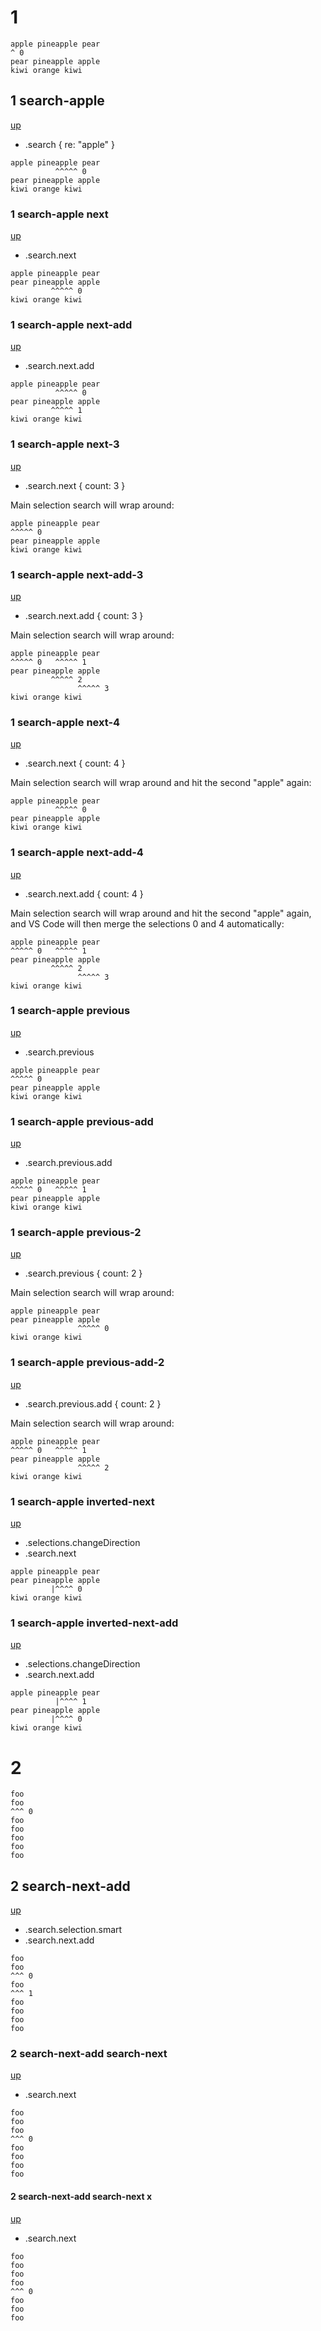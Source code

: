 # 1

```
apple pineapple pear
^ 0
pear pineapple apple
kiwi orange kiwi
```

## 1 search-apple
[up](#1)

- .search { re: "apple" }

```
apple pineapple pear
          ^^^^^ 0
pear pineapple apple
kiwi orange kiwi
```

### 1 search-apple next
[up](#1-search-apple)

- .search.next

```
apple pineapple pear
pear pineapple apple
         ^^^^^ 0
kiwi orange kiwi
```

### 1 search-apple next-add
[up](#1-search-apple)

- .search.next.add

```
apple pineapple pear
          ^^^^^ 0
pear pineapple apple
         ^^^^^ 1
kiwi orange kiwi
```

### 1 search-apple next-3
[up](#1-search-apple)

- .search.next { count: 3 }

Main selection search will wrap around:

```
apple pineapple pear
^^^^^ 0
pear pineapple apple
kiwi orange kiwi
```

### 1 search-apple next-add-3
[up](#1-search-apple)

- .search.next.add { count: 3 }

Main selection search will wrap around:

```
apple pineapple pear
^^^^^ 0   ^^^^^ 1
pear pineapple apple
         ^^^^^ 2
               ^^^^^ 3
kiwi orange kiwi
```

### 1 search-apple next-4
[up](#1-search-apple)

- .search.next { count: 4 }

Main selection search will wrap around and hit the second "apple" again:

```
apple pineapple pear
          ^^^^^ 0
pear pineapple apple
kiwi orange kiwi
```

### 1 search-apple next-add-4
[up](#1-search-apple)

- .search.next.add { count: 4 }

Main selection search will wrap around and hit the second "apple" again, and VS
Code will then merge the selections 0 and 4 automatically:

```
apple pineapple pear
^^^^^ 0   ^^^^^ 1
pear pineapple apple
         ^^^^^ 2
               ^^^^^ 3
kiwi orange kiwi
```

### 1 search-apple previous
[up](#1-search-apple)

- .search.previous

```
apple pineapple pear
^^^^^ 0
pear pineapple apple
kiwi orange kiwi
```

### 1 search-apple previous-add
[up](#1-search-apple)

- .search.previous.add

```
apple pineapple pear
^^^^^ 0   ^^^^^ 1
pear pineapple apple
kiwi orange kiwi
```

### 1 search-apple previous-2
[up](#1-search-apple)

- .search.previous { count: 2 }

Main selection search will wrap around:

```
apple pineapple pear
pear pineapple apple
               ^^^^^ 0
kiwi orange kiwi
```

### 1 search-apple previous-add-2
[up](#1-search-apple)

- .search.previous.add { count: 2 }

Main selection search will wrap around:

```
apple pineapple pear
^^^^^ 0   ^^^^^ 1
pear pineapple apple
               ^^^^^ 2
kiwi orange kiwi
```

### 1 search-apple inverted-next
[up](#1-search-apple)

- .selections.changeDirection
- .search.next

```
apple pineapple pear
pear pineapple apple
         |^^^^ 0
kiwi orange kiwi
```

### 1 search-apple inverted-next-add
[up](#1-search-apple)

- .selections.changeDirection
- .search.next.add

```
apple pineapple pear
          |^^^^ 1
pear pineapple apple
         |^^^^ 0
kiwi orange kiwi
```

# 2

```
foo
foo
^^^ 0
foo
foo
foo
foo
foo
```

## 2 search-next-add
[up](#2)

- .search.selection.smart
- .search.next.add

```
foo
foo
^^^ 0
foo
^^^ 1
foo
foo
foo
foo
```

### 2 search-next-add search-next
[up](#2-search-next-add)

- .search.next

```
foo
foo
foo
^^^ 0
foo
foo
foo
foo
```

#### 2 search-next-add search-next x
[up](#2-search-next-add-search-next)

- .search.next

```
foo
foo
foo
foo
^^^ 0
foo
foo
foo
```
